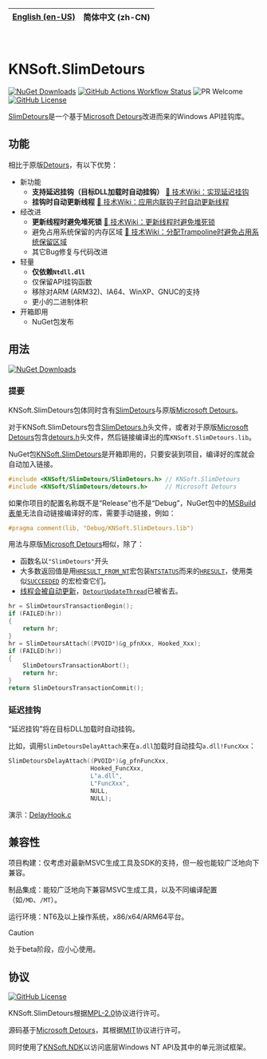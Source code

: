 | [English (en-US)](https://github.com/KNSoft/KNSoft.SlimDetours/blob/main/README.md) | **简体中文 (zh-CN)** |
| --- | --- |

<br>

# KNSoft.SlimDetours

[![NuGet Downloads](https://img.shields.io/nuget/dt/KNSoft.SlimDetours)](https://www.nuget.org/packages/KNSoft.SlimDetours) [![GitHub Actions Workflow Status](https://img.shields.io/github/actions/workflow/status/KNSoft/KNSoft.SlimDetours/msbuild.yml)](https://github.com/KNSoft/KNSoft.SlimDetours/actions/workflows/msbuild.yml) ![PR Welcome](https://img.shields.io/badge/PR-welcome-0688CB.svg) [![GitHub License](https://img.shields.io/github/license/KNSoft/KNSoft.SlimDetours)](https://github.com/KNSoft/KNSoft.SlimDetours/blob/main/LICENSE)

[SlimDetours](https://github.com/KNSoft/KNSoft.SlimDetours)是一个基于[Microsoft Detours](https://github.com/microsoft/Detours)改进而来的Windows API挂钩库。

## 功能

相比于原版[Detours](https://github.com/microsoft/Detours)，有以下优势：

- 新功能
  - **支持延迟挂钩（目标DLL加载时自动挂钩）** [🔗 技术Wiki：实现延迟挂钩](https://github.com/KNSoft/KNSoft.SlimDetours/blob/main/Docs/TechWiki/Implement%20Delay%20Hook/README.zh-CN.md)
  - **挂钩时自动更新线程** [🔗 技术Wiki：应用内联钩子时自动更新线程](https://github.com/KNSoft/KNSoft.SlimDetours/blob/main/Docs/TechWiki/Update%20Threads%20Automatically%20When%20Applying%20Inline%20Hooks/README.zh-CN.md)
- 经改进
  - **更新线程时避免堆死锁** [🔗 技术Wiki：更新线程时避免堆死锁](https://github.com/KNSoft/KNSoft.SlimDetours/blob/main/Docs/TechWiki/Avoid%20Deadlocking%20on%20The%20Heap%20When%20Updating%20Threads/README.zh-CN.md)
  - 避免占用系统保留的内存区域 [🔗 技术Wiki：分配Trampoline时避免占用系统保留区域](https://github.com/KNSoft/KNSoft.SlimDetours/blob/main/Docs/TechWiki/Avoid%20Occupying%20System%20Reserved%20Region%20When%20Allocating%20Trampoline/README.zh-CN.md)
  - 其它Bug修复与代码改进
- 轻量
  - **仅依赖`Ntdll.dll`**
  - 仅保留API挂钩函数
  - 移除对ARM (ARM32)、IA64、WinXP、GNUC的支持
  - 更小的二进制体积
- 开箱即用
  - NuGet包发布

## 用法

[![NuGet Downloads](https://img.shields.io/nuget/dt/KNSoft.SlimDetours)](https://www.nuget.org/packages/KNSoft.SlimDetours)

### 提要

KNSoft.SlimDetours包体同时含有[SlimDetours](https://github.com/KNSoft/KNSoft.SlimDetours)与原版[Microsoft Detours](https://github.com/microsoft/Detours)。

对于KNSoft.SlimDetours包含[SlimDetours.h](https://github.com/KNSoft/KNSoft.SlimDetours/blob/main/Source/SlimDetours/SlimDetours.h)头文件，或者对于原版[Microsoft Detours](https://github.com/microsoft/Detours)包含[detours.h](https://github.com/KNSoft/KNSoft.SlimDetours/blob/main/Source/Detours/src/detours.h)头文件，然后链接编译出的库`KNSoft.SlimDetours.lib`。

NuGet包[KNSoft.SlimDetours](https://www.nuget.org/packages/KNSoft.SlimDetours)是开箱即用的，只要安装到项目，编译好的库就会自动加入链接。

```C
#include <KNSoft/SlimDetours/SlimDetours.h> // KNSoft.SlimDetours
#include <KNSoft/SlimDetours/detours.h>     // Microsoft Detours
```

如果你项目的配置名称既不是“Release”也不是“Debug”，NuGet包中的[MSBuild表单](https://github.com/KNSoft/KNSoft.SlimDetours/blob/main/Source/KNSoft.SlimDetours.targets)无法自动链接编译好的库，需要手动链接，例如：
```C
#pragma comment(lib, "Debug/KNSoft.SlimDetours.lib")
```

用法与原版[Microsoft Detours](https://github.com/microsoft/Detours)相似，除了：

- 函数名以`"SlimDetours"`开头
- 大多数返回值是用[`HRESULT_FROM_NT`](https://learn.microsoft.com/en-us/windows/win32/api/winerror/nf-winerror-hresult_from_nt)宏包装[`NTSTATUS`](https://learn.microsoft.com/en-us/openspecs/windows_protocols/ms-erref/87fba13e-bf06-450e-83b1-9241dc81e781)而来的[`HRESULT`](https://learn.microsoft.com/en-us/openspecs/windows_protocols/ms-erref/0642cb2f-2075-4469-918c-4441e69c548a)，使用类似[`SUCCEEDED`](https://learn.microsoft.com/en-us/windows/win32/api/winerror/nf-winerror-succeeded) 的宏检查它们。
- [线程会被自动更新](https://github.com/KNSoft/KNSoft.SlimDetours/blob/main/Docs/TechWiki/Update%20Threads%20Automatically%20When%20Applying%20Inline%20Hooks/README.zh-CN.md)，[`DetourUpdateThread`](https://github.com/microsoft/Detours/wiki/DetourUpdateThread)已被省去。
```C
hr = SlimDetoursTransactionBegin();
if (FAILED(hr))
{
    return hr;
}
hr = SlimDetoursAttach((PVOID*)&g_pfnXxx, Hooked_Xxx);
if (FAILED(hr))
{
    SlimDetoursTransactionAbort();
    return hr;
}
return SlimDetoursTransactionCommit();
```

### 延迟挂钩

“延迟挂钩”将在目标DLL加载时自动挂钩。

比如，调用`SlimDetoursDelayAttach`来在`a.dll`加载时自动挂勾`a.dll!FuncXxx`：
```C
SlimDetoursDelayAttach((PVOID*)&g_pfnFuncXxx,
                       Hooked_FuncXxx,
                       L"a.dll",
                       L"FuncXxx",
                       NULL,
                       NULL);
```
演示：[DelayHook.c](https://github.com/KNSoft/KNSoft.SlimDetours/blob/main/Source/Demo/DelayHook.c)

## 兼容性

项目构建：仅考虑对最新MSVC生成工具及SDK的支持，但一般也能较广泛地向下兼容。

制品集成：能较广泛地向下兼容MSVC生成工具，以及不同编译配置（如`/MD`、`/MT`）。

运行环境：NT6及以上操作系统，x86/x64/ARM64平台。

> [!CAUTION]
> 处于beta阶段，应小心使用。

## 协议

[![GitHub License](https://img.shields.io/github/license/KNSoft/KNSoft.SlimDetours)](https://github.com/KNSoft/KNSoft.SlimDetours/blob/main/LICENSE)

KNSoft.SlimDetours根据[MPL-2.0](https://github.com/KNSoft/KNSoft.SlimDetours/blob/main/LICENSE)协议进行许可。

源码基于[Microsoft Detours](https://github.com/microsoft/Detours)，其根据[MIT](https://github.com/microsoft/Detours/blob/main/LICENSE)协议进行许可。

同时使用了[KNSoft.NDK](https://github.com/KNSoft/KNSoft.NDK)以访问底层Windows NT API及其中的单元测试框架。
